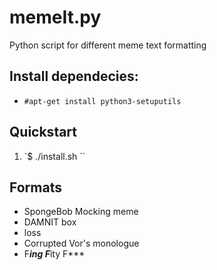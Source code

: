 # memeIt.py
  Python script for different meme text formatting

## Install dependecies:
  * `#apt-get install python3-setuputils`

## Quickstart
  1. `$ ./install.sh ``

## Formats
  * SpongeBob Mocking meme
  * DAMNIT <arg> box
  * loss
  * Corrupted Vor's monologue
  * F***ing F***ity F***
